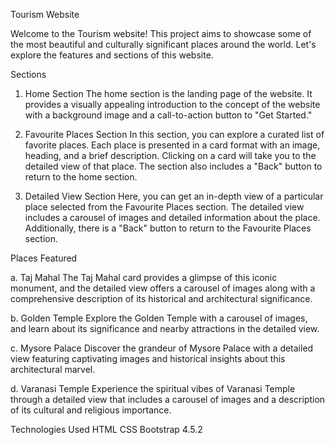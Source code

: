 Tourism Website

Welcome to the Tourism website! This project aims to showcase some of the most beautiful and culturally significant places around the world. Let's explore the features and sections of this website.

Sections
1. Home Section
The home section is the landing page of the website. It provides a visually appealing introduction to the concept of the website with a background image and a call-to-action button to "Get Started."

2. Favourite Places Section
In this section, you can explore a curated list of favorite places. Each place is presented in a card format with an image, heading, and a brief description. Clicking on a card will take you to the detailed view of that place. The section also includes a "Back" button to return to the home section.

3. Detailed View Section
Here, you can get an in-depth view of a particular place selected from the Favourite Places section. The detailed view includes a carousel of images and detailed information about the place. Additionally, there is a "Back" button to return to the Favourite Places section.

Places Featured

a. Taj Mahal
The Taj Mahal card provides a glimpse of this iconic monument, and the detailed view offers a carousel of images along with a comprehensive description of its historical and architectural significance.

b. Golden Temple
Explore the Golden Temple with a carousel of images, and learn about its significance and nearby attractions in the detailed view.

c. Mysore Palace
Discover the grandeur of Mysore Palace with a detailed view featuring captivating images and historical insights about this architectural marvel.

d. Varanasi Temple
Experience the spiritual vibes of Varanasi Temple through a detailed view that includes a carousel of images and a description of its cultural and religious importance.

Technologies Used
HTML
CSS
Bootstrap 4.5.2
